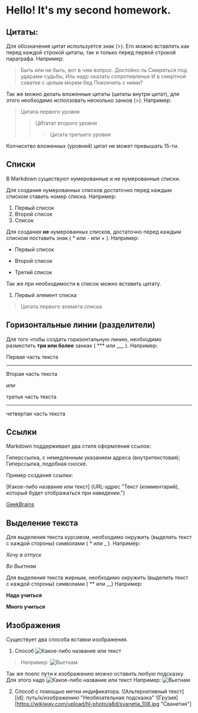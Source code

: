 # Hello! It's my second homework.
## Цитаты:
Для обозначения цитат используется знак (>). Его можно вставлять как перед каждой строкой цитаты, так и только перед первой строкой параграфа.
Например:
>Быть или не быть, вот в чем вопрос. Достойно ль
Смиряться под ударами судьбы,
Иль надо оказать сопротивленье
И в смертной схватке с целым морем бед
Покончить с ними?

Так же можно делать вложенные цитаты (цитаты внутри цитат), для этого необходимо исползовать несколько занков (>).
Например:
>Цитата первого уровня
>> ЦИтатат второго уровня
>>> Цитата третьего уровня

Колчисктво вложенных (уровней) цитат не может превышать 15-ти.
## Списки
В Markdown существуют нумерованные и не нумерованные списки.

Для создания нумерованных списков достаточно перед каждым списком ставить номер списка.
Например:
1. Первый список
2. Второй список
3. Список

Для создания **не** нумерованных списков, достаточно перед каждым списком поставить знак ( * или - или + ).
Например:

* Первый список
- Второй список
+ Третий список

Так же при необходимости в список можно вставить цитату.

1. Первый элемент списка
>  Цитата первого элемета списка

## Горизонтальные линии (разделители)

Для того чтобы создать горизонтальную линию, необходимо разместить **три или более**  занкак ( *** или ___ ).
Например:

Первая часть текста
___
Вторая часть текста

*или*

третья часть текста
***
четвертая часть текста
## Ссылки

Markdown поддерживает два стиля оформления ссылок:

Гиперссылка, с немедленным указанием адреса (внутритекстовая);
Гиперссылка, подобная сноске.

Пример создания ссылки:

[Какое-либо название или текст] (URL-адрес "Текст (комментарий), который будет отображаться при наведении.")

[GeekBrains](https://gb.ru/ "ИТ-образование")

## Выделение текста

Для выделения текста курсивом, необходимо окружить (выделить текст с каждой стороны) символами ( * или _ ).
Например:

*Хочу в отпуск*

_Во Вьетнам_

Для выделения текста жирным, необходимо окружить (выделить текст с каждой стороны) символами ( ** или __)
Например:

**Надо учиться**

__Много учиться__

## Изображения

Существует два способа вставки изображения.
1. Способ
![Какое-либо название или текст](/путь/к/изображению.jpg)
>Непример:
> ![Вьетнам](https://wikiway.com/upload/hl-photo/891/5f7/zaliv-khalong_162.jpg)

Так же поелс пути к изображению можно оставить любую подсказку.
Для этого надо
![Какое-либо название или текст](/путь/к/изображению.jpg "Какой-нибудь текст")
Например:
![Вьетнам](https://wikiway.com/upload/hl-photo/9e0/198/nyanchang_62.jpg "Нячанг")

 2. Способ с помощью метки индификатора.
![Альтернативный текст][id]: путь/к/изображению "Необязательная подсказка"
![Грузия][https://wikiway.com/upload/hl-photo/a8d/svanetia_108.jpg "Сванетия"]